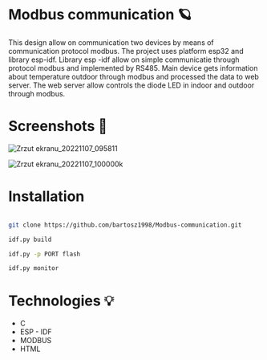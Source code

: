 # Modbus communication 🪐

This design allow on communication two devices by means of communication protocol modbus. The project uses platform esp32 and library esp-idf. Library esp -idf allow on simple communicatie through protocol modbus and implemented by RS485. Main device gets information about temperature outdoor through modbus and processed the  data to web server. The web server allow controls the diode LED in indoor and outdoor through modbus.

# Screenshots 🎲

![Zrzut ekranu_20221107_095811](https://user-images.githubusercontent.com/90866275/200576812-feb7a899-d6af-4a34-a737-9bf369c436f4.png)

![Zrzut ekranu_20221107_100000k](https://user-images.githubusercontent.com/90866275/200576845-63077f38-5fdf-4c0b-976b-7906a599ba0c.png)

# Installation

```bash

git clone https://github.com/bartosz1998/Modbus-communication.git

idf.py build

idf.py -p PORT flash

idf.py monitor 

```

# Technologies 💡

+ C
+ ESP - IDF 
+ MODBUS
+ HTML
